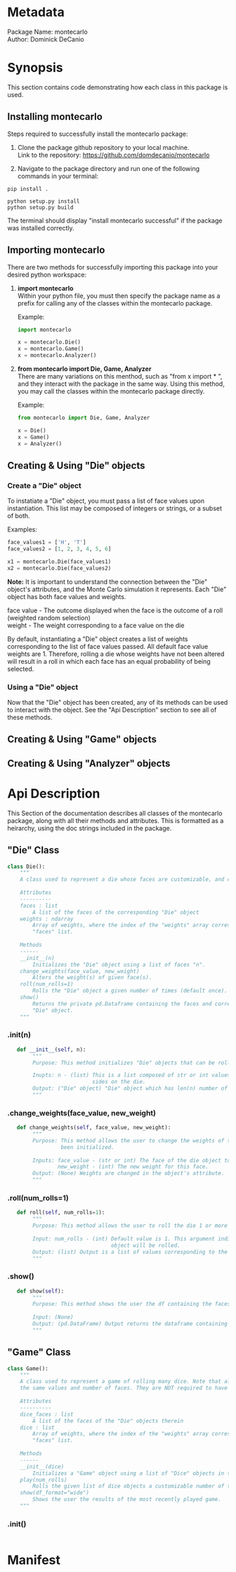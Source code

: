 Metadata
========
Package Name: montecarlo  
Author: Dominick DeCanio

Synopsis
============
This section contains code demonstrating how each class in this package is used.

Installing montecarlo
---------------------
Steps required to successfully install the montecarlo package:

1. Clone the package github repository to your local machine.  
Link to the repository: https://github.com/domdecanio/montecarlo

2. Navigate to the package directory and run one of the following commands in your terminal:

```
pip install .

python setup.py install
python setup.py build
```
The terminal should display "install montecarlo successful" if the package was installed correctly.

Importing montecarlo
--------------------
There are two methods for successfully importing this package into your desired python workspace:
1. **import montecarlo**  
Within your python file, you must then specify the package name as a prefix for calling any of the classes within the montecarlo package.

   Example:  
   ```python
   import montecarlo
   
   x = montecarlo.Die()  
   x = montecarlo.Game()  
   x = montecarlo.Analyzer()
   ```

2. **from montecarlo import Die, Game, Analyzer**  
There are many variations on this menthod, such as "from x import * ", and they interact with the package in the same way. Using this method, you may call the classes within the montecarlo package directly.

   Example:  
   ```python
   from montecarlo import Die, Game, Analyzer
   
   x = Die()  
   x = Game()  
   x = Analyzer()
   ```

Creating & Using "Die" objects
------------------------------
### Create a "Die" object
To instatiate a "Die" object, you must pass a list of face values upon instantiation. This list may be composed of integers or strings, or a subset of both.

   Examples:
   ```python
   face_values1 = ['H', 'T']
   face_values2 = [1, 2, 3, 4, 5, 6]
   
   x1 = montecarlo.Die(face_values1)
   x2 = montecarlo.Die(face_values2)
   ```

**Note:** It is important to understand the connection between the "Die" object's attributes, and the Monte Carlo simulation it represents. Each "Die" object has both face values and weights.

   face value - The outcome displayed when the face is the outcome of a roll (weighted random selection)  
   weight     - The weight corresponding to a face value on the die
   
By default, instantiating a "Die" object creates a list of weights corresponding to the list of face values passed. All default face value weights are 1. Therefore, rolling a die whose weights have not been altered will result in a roll in which each face has an equal probability of being selected. 

### Using a "Die" object
Now that the "Die" object has been created, any of its methods can be used to interact with the object. See the "Api Description" section to see all of these methods.


Creating & Using "Game" objects
-------------------------------



Creating & Using "Analyzer" objects
-----------------------------------


Api Description
===============
This Section of the documentation describes all classes of the montecarlo package, along with all their methods and attributes. This is formatted as a heirarchy, using the doc strings included in the package.

"Die" Class
-----------
```python
class Die():
    """
    A class used to represent a die whose faces are customizable, and can be rolled.
    
    Attributes
    ----------
    faces : list
        A list of the faces of the corresponding "Die" object
    weights : ndarray
        Array of weights, where the index of the "weights" array corresponds to the index of the 
        "faces" list.
    
    Methods
    ------
    __init__(n)
        Initializes the "Die" object using a list of faces "n".
    change_weights(face_value, new_weight)
        Alters the weight(s) of given face(s).
    roll(num_rolls=1)
        Rolls the "Die" object a given number of times (default once).
    show()
        Returns the private pd.Dataframe containing the faces and corresponding weights of the 
        "Die" object.
    """
```

### .__init__(n)
```python
   def __init__(self, n):
        """
        Purpose: This method initializes "Die" objects that can be rolled to generate a face of the die.

        Inupts: n - (list) This is a list composed of str or int values, which indicate the number of 
                           sides on the die.
        Output: ("Die" object) "Die" object which has len(n) number of sides
        """
```

### .change_weights(face_value, new_weight)
```python
   def change_weights(self, face_value, new_weight):
        """
        Purpose: This method allows the user to change the weights of the die after it has 
                 been initialized.
        
        Inputs: face_value - (str or int) The face of the die object to which you will assign a new weight.
                new_weight - (int) The new weight for this face.
        Output: (None) Weights are changed in the object's attribute.
        """
```

### .roll(num_rolls=1)
```python
   def roll(self, num_rolls=1):
        """
        Purpose: This method allows the user to roll the die 1 or more times.
        
        Input: num_rolls - (int) Default value is 1. This argument indicates the number of times the die
                                 object will be rolled.
        Output: (list) Output is a list of values corresponding to the results of your rolls.
        """
```

### .show()
```python
   def show(self):
        """
        Purpose: This method shows the user the df containing the faces and weights.
        
        Input: (None)
        Output: (pd.DataFrame) Output returns the dataframe containing the die's face values and weights.
        """
```

"Game" Class
-----------
```python
class Game():
    """
    A class used to represent a game of rolling many dice. Note that all dice in a single game must have 
    the same values and number of faces. They are NOT required to have the same weights for their faces.
    
    Attributes
    ----------
    dice_faces : list
        A list of the faces of the "Die" objects therein
    dice : list
        Array of weights, where the index of the "weights" array corresponds to the index of the 
        "faces" list.
    
    Methods
    ------
    __init__(dice)
        Initializes a "Game" object using a list of "Dice" objects in the parameter "dice".
    play(num_rolls)
        Rolls the given list of dice objects a customizable number of time.
    show(df_format="wide")
        Shows the user the results of the most recently played game.
    """
```

### .__init__()
```python

```
Manifest
========
